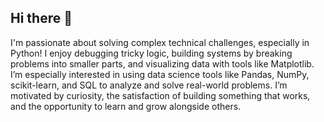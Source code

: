 ## Hi there 👋

I'm passionate about solving complex technical challenges, especially in Python! I enjoy debugging tricky logic, building systems by breaking problems into smaller parts, and visualizing data with tools like Matplotlib. I’m especially interested in using data science tools like Pandas, NumPy, scikit-learn, and SQL to analyze and solve real-world problems. I’m motivated by curiosity, the satisfaction of building something that works, and the opportunity to learn and grow alongside others.

<!--
**lalwani-ga/lalwani-ga** is a ✨ _special_ ✨ repository because its `README.md` (this file) appears on your GitHub profile.

Here are some ideas to get you started:

- 🔭 I’m currently working on ...
- 🌱 I’m currently learning ...
- 👯 I’m looking to collaborate on ...
- 🤔 I’m looking for help with ...
- 💬 Ask me about ...
- 📫 How to reach me: ...
- 😄 Pronouns: she/her
- ⚡ Fun fact: i used to play the alto sax
-->
